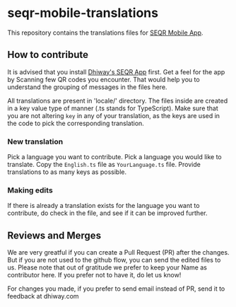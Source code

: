 # seqr-mobile-translations

This repository contains the translations files for [SEQR Mobile App](https://dhiway.com/seqr).


## How to contribute

It is advised that you install [Dhiway's SEQR App](https://dhiway.com/seqr) first. Get a feel for the app by Scanning few QR codes you encounter. That would help you to understand the grouping of messages in the files here.

All translations are present in 'locale/' directory. The files inside are created in a key value type of manner (.ts stands for TypeScript). Make sure that you are not altering `key` in any of your translation, as the keys are used in the code to pick the corresponding translation.


### New translation

Pick a language you want to contribute. Pick a language you would like to translate. Copy the `English.ts` file as `YourLanguage.ts` file. Provide translations to as many keys as possible.


### Making edits

If there is already a translation exists for the language you want to contribute, do check in the file, and see if it can be improved further.


## Reviews and Merges

We are very greatful if you can create a Pull Request (PR) after the changes. But if you are not used to the github flow, you can send the edited files to us. Please note that out of gratitude we prefer to keep your Name as contributor here. If you prefer not to have it, do let us know!

For changes you made, if you prefer to send email instead of PR, send it to feedback at dhiway.com

